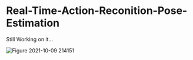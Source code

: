 # Real-Time-Action-Reconition-Pose-Estimation
Still Working on it...


![Figure 2021-10-09 214151](https://user-images.githubusercontent.com/31994329/136699117-10f56272-9af5-4683-85b1-dd50a2c49d4d.png)
